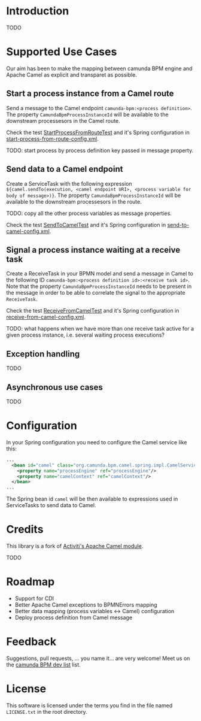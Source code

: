 # Introduction

TODO

# Supported Use Cases
Our aim has been to make the mapping between camunda BPM engine and Apache Camel as explicit and transparet as possible.

## Start a process instance from a Camel route

Send a message to the Camel endpoint `camunda-bpm:<process definition>`. The property `CamundaBpmProcessInstanceId` will be available to the downstream processesors in the Camel route. 

Check the test [StartProcessFromRouteTest](https://github.com/rafacm/camunda-bpm-camel-integration/blob/master/src/test/java/org/camunda/bpm/camel/spring/StartProcessFromRouteTest.java) and it's Spring configuration in [start-process-from-route-config.xml](https://github.com/rafacm/camunda-bpm-camel-integration/blob/master/src/test/resources/start-process-from-route-config.xml).

TODO: start process by process definition key passed in message property.

## Send data to a Camel endpoint

Create a ServiceTask with the following expression `${camel.sendTo(execution, <camel endpoint URI>, <process variable for body of message>)}`. The property `CamundaBpmProcessInstanceId` will be available to the downstream processesors in the route.

TODO: copy all the other process variables as message properties.

Check the test [SendToCamelTest](https://github.com/rafacm/camunda-bpm-camel-integration/blob/master/src/test/java/org/camunda/bpm/camel/spring/SendToCamelTest.java) and it's Spring configuration in [send-to-camel-config.xml](https://github.com/rafacm/camunda-bpm-camel-integration/blob/master/src/test/resources/send-to-camel-config.xml).

## Signal a process instance waiting at a receive task

Create a ReceiveTask in your BPMN model and send a message in Camel to the following ID `camunda-bpm:<process definition id>:<receive task id>`. Note that the property `CamundaBpmProcessInstanceId` needs to be present in the message in order to be able to correlate the signal to the appropriate `ReceiveTask`.

Check the test [ReceiveFromCamelTest](https://github.com/rafacm/camunda-bpm-camel-integration/blob/master/src/test/java/org/camunda/bpm/camel/spring/ReceiveFromCamelTest.java) and it's Spring configuration in [receive-from-camel-config.xml](https://github.com/rafacm/camunda-bpm-camel-integration/blob/master/src/test/resources/receive-from-camel-config.xml).

TODO: what happens when we have more than one receive task active for a given process instance, i.e. several waiting process executions?

## Exception handling

TODO

## Asynchronous use cases

TODO

# Configuration

In your Spring configuration you need to configure the Camel service like this:
```xml
...
  <bean id="camel" class="org.camunda.bpm.camel.spring.impl.CamelServiceImpl">
    <property name="processEngine" ref="processEngine"/>
    <property name="camelContext" ref="camelContext"/>
  </bean>
...
```
The Spring bean id `camel` will be then available to expressions used in ServiceTasks to send data to Camel.

# Credits

This library is a fork of [Activiti's Apache Camel module](https://github.com/Activiti/Activiti/tree/master/modules/activiti-camel). 

TODO

# Roadmap

* Support for CDI
* Better Apache Camel exceptions to BPMNErrors mapping
* Better data mapping (process variables <-> Camel) configuration
* Deploy process definition from Camel message

# Feedback

Suggestions, pull requests, ... you name it... are very welcome! Meet us on the [camunda BPM dev list](https://groups.google.com/forum/?fromgroups#!forum/camunda-bpm-dev) list.

# License

This software is licensed under the terms you  find in the file named `LICENSE.txt` in the root directory.